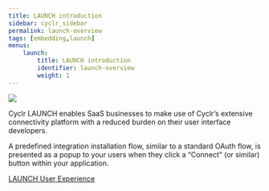 ```yaml
---
title: LAUNCH introduction
sidebar: cyclr_sidebar
permalink: launch-overview
tags: [embedding,launch]
menus:
    launch:
        title: LAUNCH introduction
        identifier: launch-overview
        weight: 1
---
```


![](./images/cyclr-launch-integration-setup.gif)

Cyclr LAUNCH enables SaaS businesses to make use of Cyclr’s extensive connectivity platform with a reduced burden on their user interface developers.

A predefined integration installation flow, similar to a standard OAuth flow, is presented as a popup to your users when they click a “Connect” (or similar) button within your application.

[LAUNCH User Experience](./launch-user-experience)
